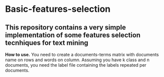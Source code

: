 # Basic-features-selection
## This repository contains a very simple implementation of some features selection tecnhiques for text mining
**How to use.**
You need to create a documents-terms matrix with documents name on rows and words on column.
Assuming you have k class and n documents, you need the label file containing the labels repeated per documents.
